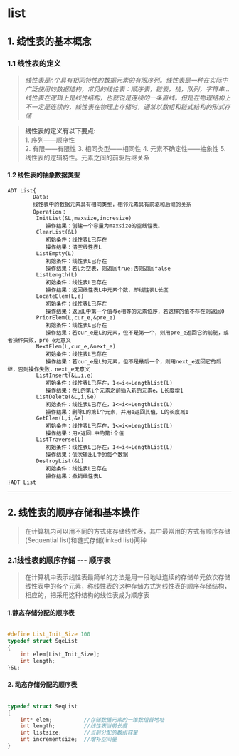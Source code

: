 # list

## **1. 线性表的基本概念**

### **1.1 线性表的定义**

> *线性表是n个具有相同特性的数据元素的有限序列。线性表是一种在实际中广泛使用的数据结构，常见的线性表：顺序表，链表，栈，队列，字符串...*  
> *线性表在逻辑上是线性结构，也就说是连续的一条直线。但是在物理结构上不一定是连续的，线性表在物理上存储时，通常以数组和链式结构的形式存储*  

> **线性表的定义有以下要点:**  
    1. 序列——顺序性  
    2. 有限——有限性
    3. 相同类型——相同性
    4. 元素不确定性——抽象性
    5. 线性表的逻辑特性。元素之间的前驱后继关系

#### 1.2 线性表的抽象数据类型

    ADT List{
            Data:
            线性表中的数据元素具有相同类型，相邻元素具有前驱和后继的关系
            Operation：
             InitList(&L,maxsize,incresize)
                操作结果：创建一个容量为maxsize的空线性表。
             ClearList(&L)
                初始条件：线性表L已存在
                操作结果：清空线性表L
             ListEmpty(L)
                初始条件：线性表L已存在
                操作结果：若L为空表，则返回true;否则返回false
             ListLength(L)
                初始条件：线性表L已存在
                操作结果：返回线性表L中元素个数，即线性表L长度
             LocateElem(L,e)
                初始条件：线性表L已存在
                操作结果：返回L中第一个值与e相等的元素位序，若这样的值不存在则返回0
             PriorElem(L,cur_e,&pre_e)
                初始条件：线性表L已存在
                操作结果：若cur_e是L的元素，但不是第一个，则用pre_e返回它的前驱，或者操作失败，pre_e无意义
             NextElem(L,cur_e,&next_e)
                初始条件：线性表L已存在
                操作结果：若cur_e是L的元素，但不是最后一个，则用next_e返回它的后继，否则操作失败，next_e无意义
             ListInsert(&L,i,e)
                初始条件：线性表L已存在，1<=i<=LengthList(L)
                操作结果：在L的第i个元素之前插入新的元素e，L长度增1
             ListDelete(&L,i,&e)
                初始条件：线性表L已存在，1<=i<=LengthList(L)
                操作结果：删除L的第i个元素，并用e返回其值，L的长度减1
             GetElem(L,i,&e)
                初始条件：线性表L已存在，1<=i<=LengthList(L)
                操作结果：用e返回L中的第i个值
             ListTraverse(L)
                初始条件：线性表L已存在，1<=i<=LengthList(L)
                操作结果：依次输出L中的每个数据
             DestroyList(&L)
                初始条件：线性表L已存在
                操作结果：撤销线性表L
    }ADT List

---

## 2. 线性表的顺序存储和基本操作

>在计算机内可以用不同的方式来存储线性表，其中最常用的方式有顺序存储(Sequential list)和链式存储(linked list)两种

### 2.1线性表的顺序存储 --- 顺序表

>在计算机中表示线性表最简单的方法是用一段地址连续的存储单元依次存储线性表中的各个元素，称线性表的这种存储方式为线性表的顺序存储结构，相应的，把采用这种结构的线性表成为顺序表

#### 1.静态存储分配的顺序表

```C

#define List_Init_Size 100
typedef struct SqeList
{
    int elem[List_Init_Size];
    int length;
}SL;

```

#### 2. 动态存储分配的顺序表

```C

typedef struct SeqList
{
    int* elem;          //存储数据元素的一维数组首地址
    int length;         //线性表当前长度
    int listsize;       //当前分配的数组容量
    int incrementsize;  //增补空间量
}

```
